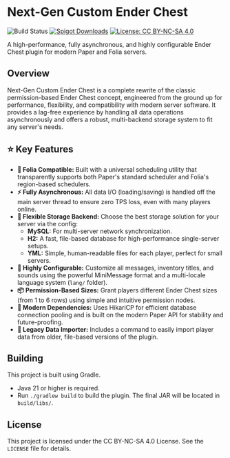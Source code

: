 # Next-Gen Custom Ender Chest

![Build Status](https://img.shields.io/github/actions/workflow/status/maiminhdung/CustomEnderChest-NextGen/build.yml?branch=main)
[![Spigot Downloads](https://img.shields.io/spiget/downloads/127090?logo=spigotmc&logoColor=white&label=spigot%20downloads&labelColor=%23ED8106&color=%23FF994C)](https://www.spigotmc.org/resources/next-gen-custom-ender-chest-async-multi-storage-mysql-h2-yml-folia-support.127090/)
[![License: CC BY-NC-SA 4.0](https://img.shields.io/badge/License-CC_BY--NC--SA_4.0-lightgrey.svg)](https://creativecommons.org/licenses/by-nc-sa/4.0/)

A high-performance, fully asynchronous, and highly configurable Ender Chest plugin for modern Paper and Folia servers.

## Overview

Next-Gen Custom Ender Chest is a complete rewrite of the classic permission-based Ender Chest concept, engineered from the ground up for performance, flexibility, and compatibility with modern server software. It provides a lag-free experience by handling all data operations asynchronously and offers a robust, multi-backend storage system to fit any server's needs.

## ⭐ Key Features

* **🚀 Folia Compatible:** Built with a universal scheduling utility that transparently supports both Paper's standard scheduler and Folia's region-based schedulers.
* **⚡ Fully Asynchronous:** All data I/O (loading/saving) is handled off the main server thread to ensure zero TPS loss, even with many players online.
* **💾 Flexible Storage Backend:** Choose the best storage solution for your server via the config:
    * **MySQL:** For multi-server network synchronization.
    * **H2:** A fast, file-based database for high-performance single-server setups.
    * **YML:** Simple, human-readable files for each player, perfect for small servers.
* **🎨 Highly Configurable:** Customize all messages, inventory titles, and sounds using the powerful MiniMessage format and a multi-locale language system (`lang/` folder).
* **📦 Permission-Based Sizes:** Grant players different Ender Chest sizes (from 1 to 6 rows) using simple and intuitive permission nodes.
* **🔧 Modern Dependencies:** Uses HikariCP for efficient database connection pooling and is built on the modern Paper API for stability and future-proofing.
* **🔄 Legacy Data Importer:** Includes a command to easily import player data from older, file-based versions of the plugin.

## Building

This project is built using Gradle.

* Java 21 or higher is required.
* Run `./gradlew build` to build the plugin. The final JAR will be located in `build/libs/`.

## License

This project is licensed under the CC BY-NC-SA 4.0 License. See the `LICENSE` file for details.
